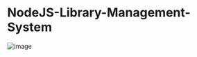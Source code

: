 # NodeJS-Library-Management-System
![image](https://user-images.githubusercontent.com/86058989/192225110-ee75d4c4-d4a7-4ddc-a99e-45d10f993d8a.png)
